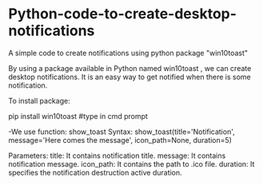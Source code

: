 # Python-code-to-create-desktop-notifications
A simple code to create notifications using python package "win10toast"

 By using a package available in Python named win10toast , we can create desktop notifications. It is an easy way to get notified when there is some notification.
 
 To install package:
 
 pip install win10toast #type in cmd prompt
 
 -We use function:  show_toast
 Syntax: show_toast(title='Notification', message='Here comes the message', icon_path=None, duration=5)

Parameters:
title: It contains notification title.
message: It contains notification message.
icon_path: It contains the path to .ico file.
duration: It specifies the notification destruction active duration.
